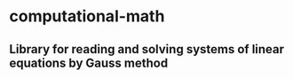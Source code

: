 # computational-math
## Library for reading and solving systems of linear equations by Gauss method
